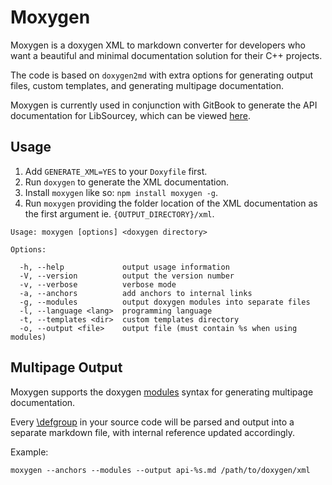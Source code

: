 # Moxygen

Moxygen is a doxygen XML to markdown converter for developers who want a beautiful and minimal documentation solution for their C++ projects.

The code is based on `doxygen2md` with extra options for generating output files, custom templates, and generating multipage documentation.

Moxygen is currently used in conjunction with GitBook to generate the API documentation for LibSourcey, which can be viewed [here](http://sourcey.com/libsourcey/).

## Usage

1. Add `GENERATE_XML=YES` to your `Doxyfile` first.
2. Run `doxygen` to generate the XML documentation.
3. Install `moxygen` like so: `npm install moxygen -g`.
4. Run `moxygen` providing the folder location of the XML documentation as the first argument ie. `{OUTPUT_DIRECTORY}/xml`.  
  ```
  Usage: moxygen [options] <doxygen directory>

  Options:

    -h, --help             output usage information
    -V, --version          output the version number
    -v, --verbose          verbose mode
    -a, --anchors          add anchors to internal links
    -g, --modules          output doxygen modules into separate files
    -l, --language <lang>  programming language
    -t, --templates <dir>  custom templates directory
    -o, --output <file>    output file (must contain %s when using modules)
  ```

## Multipage Output

Moxygen supports the doxygen [modules](http://www.stack.nl/~dimitri/doxygen/manual/grouping.html#modules) syntax for generating multipage documentation.

Every [\defgroup](http://www.stack.nl/~dimitri/doxygen/manual/commands.html#cmddefgroup) in your source code will be parsed and output into a separate markdown file, with internal reference updated accordingly.

Example:

```
moxygen --anchors --modules --output api-%s.md /path/to/doxygen/xml
```

